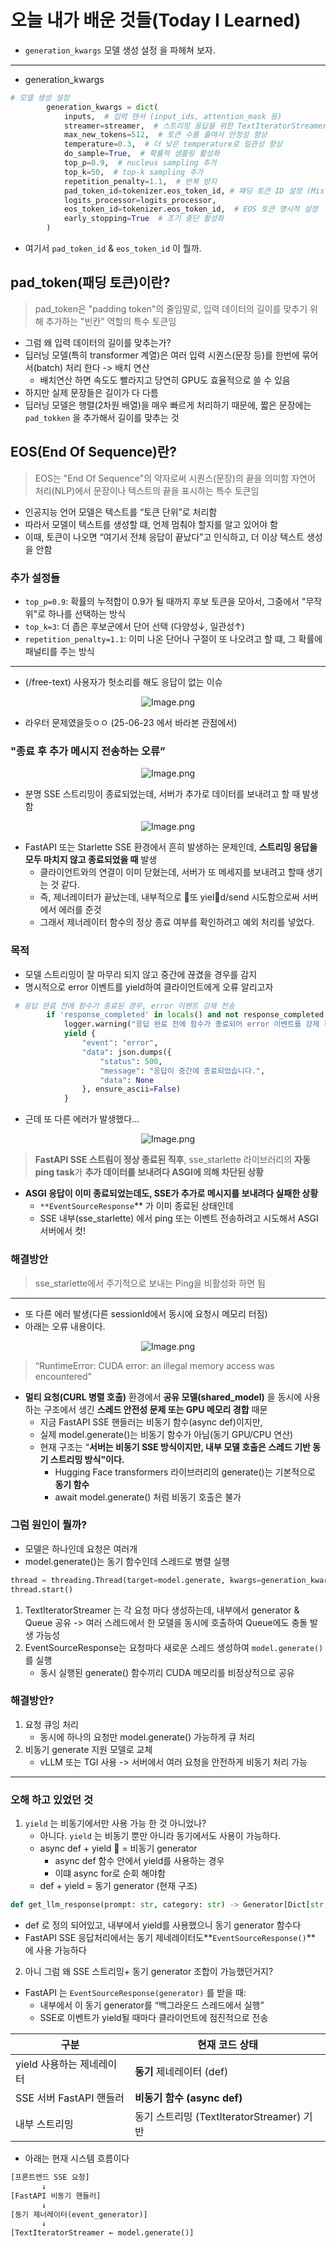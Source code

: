 # 오늘 내가 배운 것들(Today I Learned)

- `generation_kwargs` 모델 생성 설정 을 파헤쳐 보자.

---

- generation_kwargs

```python
# 모델 생성 설정
        generation_kwargs = dict(
            inputs,  # 입력 텐서 (input_ids, attention_mask 등)
            streamer=streamer,  # 스트리밍 응답을 위한 TextIteratorStreamer 객체
            max_new_tokens=512,  # 토큰 수를 줄여서 안정성 향상
            temperature=0.3,  # 더 낮은 temperature로 일관성 향상
            do_sample=True,  # 확률적 샘플링 활성화
            top_p=0.9,  # nucleus sampling 추가
            top_k=50,  # top-k sampling 추가
            repetition_penalty=1.1,  # 반복 방지
            pad_token_id=tokenizer.eos_token_id, # 패딩 토큰 ID 설정 (Mistral은 EOS 토큰을 패딩으로 사용)
            logits_processor=logits_processor,
            eos_token_id=tokenizer.eos_token_id,  # EOS 토큰 명시적 설정
            early_stopping=True  # 조기 중단 활성화
        )
```

- 여기서 `pad_token_id` & `eos_token_id`  이 뭘까.

## pad_token(패딩 토큰)이란?

> pad_token은 "padding token"의 줄임말로, 입력 데이터의 길이를 맞추기 위해 추가하는 "빈칸” 역할의 특수 토큰임

- 그럼 왜 입력 데이터의 길이를 맞추는가?
- 딥러닝 모델(특히 transformer 계열)은 여러 입력 시퀀스(문장 등)를 한번에 묶어서(batch) 처리 한다 -> 배치 연산
  - 배치연산 하면 속도도 빨라지고 당연히 GPU도 효율적으로 쓸 수 있음
- 하지만 실제 문장들은 길이가 다 다름
- 딥러닝 모델은 행렬(2차원 배열)을 매우 빠르게 처리하기 때문에, 짧은 문장에는 `pad_tokken` 을 추가해서 길이를 맞추는 것

## EOS(End Of Sequence)란?

> EOS는 "End Of Sequence"의 약자로써 시퀀스(문장)의 끝을 의미함
> 자연어 처리(NLP)에서 문장이나 텍스트의 끝을 표시하는 특수 토큰임

- 인공지능 언어 모델은 텍스트를 “토큰 단위”로 처리함
- 따라서 모델이 텍스트를 생성할 떄, 언제 멈춰야 할지를 알고 있어야 함
- 이때, <eos> 토큰이 나오면 “여기서 전체 응답이 끝났다”고 인식하고, 더 이상 텍스트 생성을 안함

### 추가 설정들

- `top_p=0.9`: 확률의 누적합이 0.9가 될 때까지 후보 토큰을 모아서, 그중에서 "무작위"로 하나를 선택하는 방식
- `top_k=3`: 더 좁은 후보군에서 단어 선택 (다양성↓, 일관성↑)
- `repetition_penalty=1.1`: 이미 나온 단어나 구절이 또 나오려고 할 떄, 그 확률에 패널티를 주는 방식

---

- (/free-text) 사용자가 헛소리를 해도 응답이 없는 이슈

<p align="center">
  <img src="https://resv2.craft.do/user/full/641ffdb9-6693-37da-6dbd-e78e1756c2de/doc/3c17d71c-25ef-2249-36c5-6ac2c9747d25/981fd975-0a65-0d17-7ed4-47b0cd976a0d/ha8wxKsB6vGq8Sri2MuNnt7LUedNu9rDdXQLxjLp81gz/Image.png" alt="Image.png"/>
</p>

- 라우터 문제였을듯ㅇㅇ (25-06-23 에서 바라본 관점에서)

### "종료 후 추가 메시지 전송하는 오류”

<p align="center">
  <img src="https://resv2.craft.do/user/full/641ffdb9-6693-37da-6dbd-e78e1756c2de/doc/3c17d71c-25ef-2249-36c5-6ac2c9747d25/afce0305-9af5-91f9-8ed0-d42f2f2595fb/70ulKcOScC3KmlRWe2yOiYB4ztXCRo08orAPc5CBjQ0z/Image.png" alt="Image.png"/>
</p>

- 분명 SSE 스트리밍이 종료되었는데, 서버가 추가로 데이터를 보내려고 할 때 발생함

<p align="center">
  <img src="https://resv2.craft.do/user/full/641ffdb9-6693-37da-6dbd-e78e1756c2de/doc/3c17d71c-25ef-2249-36c5-6ac2c9747d25/5086fe41-66e5-dcc4-1bee-075df8976783/yQrs8Wjsxte9MkuCvtc89wS6lyAt5xR3vxXLC1pMwC0z/Image.png" alt="Image.png"/>
</p>

- FastAPI 또는 Starlette SSE 환경에서 흔히 발생하는 문제인데, **스트리밍 응답을 모두 마치지 않고 종료되었을 때** 발생
    - 클라이언트와의 연결이 이미 닫혔는데, 서버가 또 메세지를 보내려고 할때 생기는 것 같다.
    - 즉, 제너레이터가 끝났는데, 내부적으로 또 yield/send 시도함으로써 서버에서 에러를 준것
    - 그래서 제너레이터 함수의 정상 종료 여부를 확인하려고 예외 처리를 넣었다.

### 목적

- 모델 스트리밍이 잘 마무리 되지 않고 중간에 끊겼을 경우를 감지
- 명시적으로 error 이벤트를 yield하여 클라이언트에게 오류 알리고자

```python
 # 응답 완료 전에 함수가 종료된 경우, error 이벤트 강제 전송
        if 'response_completed' in locals() and not response_completed:
            logger.warning("응답 완료 전에 함수가 종료되어 error 이벤트를 강제 전송합니다.")
            yield {
                "event": "error",
                "data": json.dumps({
                    "status": 500,
                    "message": "응답이 중간에 종료되었습니다.",
                    "data": None
                }, ensure_ascii=False)
            }
```

- 근데 또 다른 에러가 발생했다...

<p align="center">
  <img src="https://resv2.craft.do/user/full/641ffdb9-6693-37da-6dbd-e78e1756c2de/doc/3c17d71c-25ef-2249-36c5-6ac2c9747d25/a1665c09-2117-55e7-1adc-3074887102ba/HJXi2B7LL87l4M5DzYWFRP9jlUp2qyybXHqtGSk32l4z/Image.png" alt="Image.png"/>
</p>

> **FastAPI SSE 스트림이 정상 종료된 직후**,
> sse_starlette 라이브러리의 **자동 ping task**가 **추가 데이터를 보내려다 ASGI에 의해 차단된 상황**

- **ASGI 응답이 이미 종료되었는데도, SSE가 추가로 메시지를 보내려다 실패한 상황**
  - `**EventSourceResponse`** 가 이미 종료된 상태인데
  - SSE 내부(sse_starlette) 에서 ping 또는 이벤트 전송하려고 시도해서 ASGI서버에서 컷!  

### 해결방안

> sse_starlette에서 주기적으로 보내는 Ping을 비활성화 하면 됨

---

- 또 다른 에러 발생(다른 sessionId에서 동시에 요청시 메모리 터짐)
- 아래는 오류 내용이다.

<p align="center">
  <img src="https://resv2.craft.do/user/full/641ffdb9-6693-37da-6dbd-e78e1756c2de/doc/3c17d71c-25ef-2249-36c5-6ac2c9747d25/7b29aaad-804b-bad1-1a49-2ce6a8ce8bd3/XYPEBtav8c81n2vKcHbQFSlYzxwlTeok5AUyRwnwzXoz/Image.png" alt="Image.png"/>
</p>

> “RuntimeError: CUDA error: an illegal memory access was encountered”

- **멀티 요청(CURL 병렬 호출)** 환경에서 **공유 모델(shared_model)** 을 동시에 사용하는 구조에서 생긴 **스레드 안전성 문제 또는 GPU 메모리 경합** 때문
  - 지금 FastAPI SSE 핸들러는 비동기 함수(async def)이지만,
  - 실제 model.generate()는 비동기 함수가 아님(동기 GPU/CPU 연산)   
  - 현재 구조는 “**서버는 비동기 SSE 방식이지만, 내부 모델 호출은 스레드 기반 동기 스트리밍 방식"이다.**
    - Hugging Face transformers 라이브러리의 generate()는 기본적으로 **동기 함수**
    - await model.generate() 처럼 비동기 호출은 불가

### 그럼 원인이 뭘까?

- 모델은 하나인데 요청은 여러개
- model.generate()는 동기 함수인데 스레드로 병렬 실행

```python
thread = threading.Thread(target=model.generate, kwargs=generation_kwargs)
thread.start()
```

1. TextIteratorStreamer 는 각 요청 마다 생성하는데, 내부에서 generator & Queue 공유 -> 여러 스레드에서 한 모델을 동시에 호출하여 Queue에도 충돌 발생 가능성
2. EventSourceResponse는 요청마다 새로운 스레드 생성하여 `model.generate()` 를 실행
    - 동시 실행된 generate() 함수끼리 CUDA 메모리를 비정상적으로 공유

### 해결방안?

1. 요청 큐잉 처리
    - 동시에 하나의 요청만 model.generate() 가능하게 큐 처리
2. 비동기 generate 지원 모델로 교체
    - vLLM 또는 TGI 사용 -> 서버에서 여러 요청을 안전하게 비동기 처리 가능

---

### 오해 하고 있었던 것

1. `yield` 는 비동기에서만 사용 가능 한 것 아니었나?
    - 아니다. `yield` 는 비동기 뿐만 아니라 동기에서도 사용이 가능하다.
    - async def + yield  = 비동기 generator
        - async def 함수 안에서 yield를 사용하는 경우
        - 이떄 async for로 순회 해야함
    - def + yield = 동기 generator (현재 구조)

```python
def get_llm_response(prompt: str, category: str) -> Generator[Dict[str, Any], None, None]:
```

- def 로 정의 되어있고, 내부에서 yield를 사용했으니 동기 generator 함수다
- FastAPI SSE 응답처리에서는 동기  제네레이터도**`EventSourceResponse()`** 에 사용 가능하다

2. 아니 그럼 왜 SSE  스트리밍+ 동기 generator 조합이 가능했던거지?

- FastAPI 는 `EventSourceResponse(generator)` 를 받을 때:
  - 내부에서 이 동기 generator를 “백그라운드 스레드에서 실행”
  - SSE로 이벤트가 yield될 때마다 클라이언트에 점진적으로 전송

| **구분**             | **현재 코드 상태**                      |
| ------------------ | --------------------------------- |
| yield 사용하는 제네레이터   | **동기** 제네레이터 (def)                |
| SSE 서버 FastAPI 핸들러 | **비동기 함수 (async def)**            |
| 내부 스트리밍            | 동기 스트리밍 (TextIteratorStreamer) 기반 |

- 아래는 현재 시스템 흐름이다

```python
[프론트엔드 SSE 요청]
       ↓
[FastAPI 비동기 핸들러]
       ↓
[동기 제너레이터(event_generator)]
       ↓
[TextIteratorStreamer ← model.generate()]
```